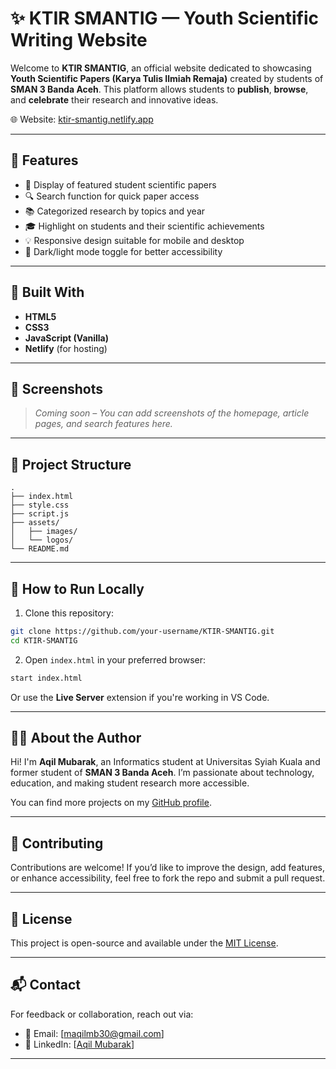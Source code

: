 # ✨ KTIR SMANTIG — Youth Scientific Writing Website

Welcome to **KTIR SMANTIG**, an official website dedicated to showcasing **Youth Scientific Papers (Karya Tulis Ilmiah Remaja)** created by students of **SMAN 3 Banda Aceh**. This platform allows students to **publish**, **browse**, and **celebrate** their research and innovative ideas.

🌐 Website: [ktir-smantig.netlify.app](https://ktir-smantig.netlify.app/)

---

## 🚀 Features

- 📝 Display of featured student scientific papers
- 🔍 Search function for quick paper access
- 📚 Categorized research by topics and year
- 🎓 Highlight on students and their scientific achievements
- 💡 Responsive design suitable for mobile and desktop
- 🌙 Dark/light mode toggle for better accessibility

---

## 🧱 Built With

- **HTML5**
- **CSS3**
- **JavaScript (Vanilla)**
- **Netlify** (for hosting)

---

## 📸 Screenshots

> *Coming soon – You can add screenshots of the homepage, article pages, and search features here.*

---

## 📁 Project Structure

```
.
├── index.html
├── style.css
├── script.js
├── assets/
│   ├── images/
│   └── logos/
└── README.md

````

---

## 📖 How to Run Locally

1. Clone this repository:

```bash
git clone https://github.com/your-username/KTIR-SMANTIG.git
cd KTIR-SMANTIG
````

2. Open `index.html` in your preferred browser:

```bash
start index.html
```

Or use the **Live Server** extension if you're working in VS Code.

---

## 🙋‍♂️ About the Author

Hi! I'm **Aqil Mubarak**, an Informatics student at Universitas Syiah Kuala and former student of **SMAN 3 Banda Aceh**. I’m passionate about technology, education, and making student research more accessible.

You can find more projects on my [GitHub profile](https://github.com/Eruumaa).

---

## 🤝 Contributing

Contributions are welcome! If you’d like to improve the design, add features, or enhance accessibility, feel free to fork the repo and submit a pull request.

---

## 📜 License

This project is open-source and available under the [MIT License](LICENSE).

---

## 📬 Contact

For feedback or collaboration, reach out via:

* 📧 Email: \[maqilmb30@gmail.com]
* 💼 LinkedIn: \[[Aqil Mubarak](https://www.linkedin.com/in/aqil-mubarak-7ab4a2320/)]

---
